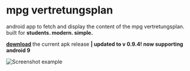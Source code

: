 # mpg vertretungsplan
android app to fetch and display the content of the mpg vertretungsplan. 
built for <b>students. modern. simple.</b>

<b> [download](https://github.com/knarxy/vp2018/releases/download/0.9.4/mpg-vp-0.9.4.apk) </b> the current apk release
<b> | updated to v 0.9.4! now supporting android 9 </b>

![Screenshot example](https://dennis-schweizer.me/uploads/dev/mpg-vertretungsplan/01.png)


